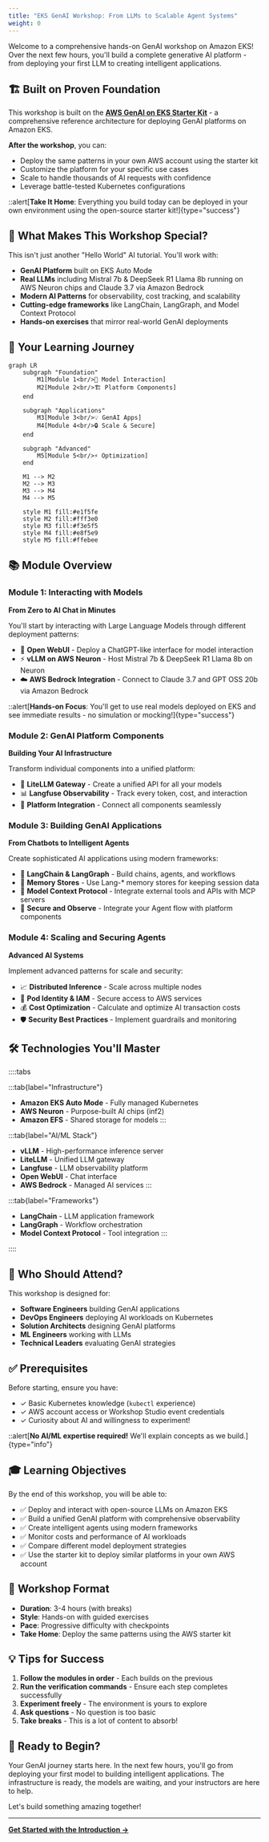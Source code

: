 ```yaml
---
title: "EKS GenAI Workshop: From LLMs to Scalable Agent Systems"
weight: 0
---
```


Welcome to a comprehensive hands-on GenAI workshop on Amazon EKS! Over the next few hours, you'll build a complete generative AI platform - from deploying your first LLM to creating intelligent applications.

## 🏗️ Built on Proven Foundation

This workshop is built on the **[AWS GenAI on EKS Starter Kit](https://github.com/aws-samples/sample-genai-on-eks-starter-kit)** - a comprehensive reference architecture for deploying GenAI platforms on Amazon EKS.

**After the workshop**, you can:
- Deploy the same patterns in your own AWS account using the starter kit
- Customize the platform for your specific use cases
- Scale to handle thousands of AI requests with confidence
- Leverage battle-tested Kubernetes configurations

::alert[**Take It Home**: Everything you build today can be deployed in your own environment using the open-source starter kit!]{type="success"}

## 🎯 What Makes This Workshop Special?

This isn't just another "Hello World" AI tutorial. You'll work with:

- **GenAI Platform** built on EKS Auto Mode
- **Real LLMs** including Mistral 7b & DeepSeek R1 Llama 8b running on AWS Neuron chips and Claude 3.7 via Amazon Bedrock
- **Modern AI Patterns** for observability, cost tracking, and scalability
- **Cutting-edge frameworks** like LangChain, LangGraph, and Model Context Protocol
- **Hands-on exercises** that mirror real-world GenAI deployments

## 🚀 Your Learning Journey

```mermaid
graph LR
    subgraph "Foundation"
        M1[Module 1<br/>🤖 Model Interaction]
        M2[Module 2<br/>🏗️ Platform Components]
    end
    
    subgraph "Applications"
        M3[Module 3<br/>💡 GenAI Apps]
        M4[Module 4<br/>🔒 Scale & Secure]
    end
    
    subgraph "Advanced"
        M5[Module 5<br/>⚡ Optimization]
    end
    
    M1 --> M2
    M2 --> M3
    M3 --> M4
    M4 --> M5
    
    style M1 fill:#e1f5fe
    style M2 fill:#fff3e0
    style M3 fill:#f3e5f5
    style M4 fill:#e8f5e9
    style M5 fill:#ffebee
```

## 📚 Module Overview

### Module 1: Interacting with Models
**From Zero to AI Chat in Minutes**

You'll start by interacting with Large Language Models through different deployment patterns:

- 💬 **Open WebUI** - Deploy a ChatGPT-like interface for model interaction
- ⚡ **vLLM on AWS Neuron** - Host Mistral 7b & DeepSeek R1 Llama 8b on Neuron
- ☁️ **AWS Bedrock Integration** - Connect to Claude 3.7 and GPT OSS 20b via Amazon Bedrock

::alert[**Hands-on Focus**: You'll get to use real models deployed on EKS and see immediate results - no simulation or mocking!]{type="success"}

### Module 2: GenAI Platform Components
**Building Your AI Infrastructure**

Transform individual components into a unified platform:

- 🔄 **LiteLLM Gateway** - Create a unified API for all your models
- 📊 **Langfuse Observability** - Track every token, cost, and interaction
- 🔧 **Platform Integration** - Connect all components seamlessly

### Module 3: Building GenAI Applications
**From Chatbots to Intelligent Agents**

Create sophisticated AI applications using modern frameworks:

- 🔗 **LangChain & LangGraph** - Build chains, agents, and workflows
- 💾 **Memory Stores** - Use Lang-* memory stores for keeping session data
- 🔧 **Model Context Protocol** - Integrate external tools and APIs with MCP servers
- 🤖 **Secure and Observe** - Integrate your Agent flow with platform components


### Module 4: Scaling and Securing Agents
**Advanced AI Systems**

Implement advanced patterns for scale and security:

- 📈 **Distributed Inference** - Scale across multiple nodes
- 🔐 **Pod Identity & IAM** - Secure access to AWS services
- 💰 **Cost Optimization** - Calculate and optimize AI transaction costs
- 🛡️ **Security Best Practices** - Implement guardrails and monitoring

## 🛠️ Technologies You'll Master

::::tabs

:::tab{label="Infrastructure"}
- **Amazon EKS Auto Mode** - Fully managed Kubernetes
- **AWS Neuron** - Purpose-built AI chips (inf2)
- **Amazon EFS** - Shared storage for models
:::

:::tab{label="AI/ML Stack"}
- **vLLM** - High-performance inference server
- **LiteLLM** - Unified LLM gateway
- **Langfuse** - LLM observability platform
- **Open WebUI** - Chat interface
- **AWS Bedrock** - Managed AI services
:::

:::tab{label="Frameworks"}
- **LangChain** - LLM application framework
- **LangGraph** - Workflow orchestration
- **Model Context Protocol** - Tool integration
:::

::::

## 👥 Who Should Attend?

This workshop is designed for:

- **Software Engineers** building GenAI applications
- **DevOps Engineers** deploying AI workloads on Kubernetes
- **Solution Architects** designing GenAI platforms
- **ML Engineers** working with LLMs
- **Technical Leaders** evaluating GenAI strategies

## ✅ Prerequisites

Before starting, ensure you have:

- ✓ Basic Kubernetes knowledge (`kubectl` experience)
- ✓ AWS account access or Workshop Studio event credentials
- ✓ Curiosity about AI and willingness to experiment!

::alert[**No AI/ML expertise required!** We'll explain concepts as we build.]{type="info"}

## 🎓 Learning Objectives

By the end of this workshop, you will be able to:

- ✅ Deploy and interact with open-source LLMs on Amazon EKS
- ✅ Build a unified GenAI platform with comprehensive observability
- ✅ Create intelligent agents using modern frameworks
- ✅ Monitor costs and performance of AI workloads
- ✅ Compare different model deployment strategies
- ✅ Use the starter kit to deploy similar platforms in your own AWS account

## 🚦 Workshop Format

- **Duration**: 3-4 hours (with breaks)
- **Style**: Hands-on with guided exercises
- **Pace**: Progressive difficulty with checkpoints
- **Take Home**: Deploy the same patterns using the AWS starter kit

## 💡 Tips for Success

1. **Follow the modules in order** - Each builds on the previous
2. **Run the verification commands** - Ensure each step completes successfully
3. **Experiment freely** - The environment is yours to explore
4. **Ask questions** - No question is too basic
5. **Take breaks** - This is a lot of content to absorb!

## 🎉 Ready to Begin?

Your GenAI journey starts here. In the next few hours, you'll go from deploying your first model to building intelligent applications. The infrastructure is ready, the models are waiting, and your instructors are here to help.

Let's build something amazing together!

---

**[Get Started with the Introduction →](/introduction/)**
